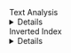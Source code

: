 <summary>Text Analysis</summary>
<details>
##📚 What Is Text Analysis?

Text analysis is the process of breaking down a piece of text into smaller elements (tokens) and normalizing them for efficient search. <br>
In Elasticsearch, this is done using a combination of: <br>

- Character Filters → Modify the original text before tokenization.
- Tokenizers → Split text into tokens (usually words).
- Token Filters → Modify or remove tokens after tokenization.

#### Pipeline
```
Text → Character Filters → Tokenizer → Token Filters → Indexed Tokens
```

### ⚙️ Built-in Analyzers
| Analyzer                  | Description                                                             |
| ------------------------- | ----------------------------------------------------------------------- |
| `standard`                | The default analyzer. Splits text on word boundaries and lowercases it. |
| `simple`                  | Splits text on non-letter characters and lowercases terms.              |
| `whitespace`              | Splits text only by whitespace.                                         |
| `stop`                    | Same as simple analyzer but removes stop words.                         |
| `keyword`                 | Treats the entire string as a single token (useful for exact matches).  |
| `english`, `french`, etc. | Language-specific analyzers with stemming and stop-word removal.        |

### 🧪 The Analyze API
#### 🔍 Basic Example
```
GET /_analyze
{
  "analyzer": "standard",
  "text": "The Quick Brown Foxes."
}
```

#### Response:
```
{
  "tokens": [
    { "token": "the", "start_offset": 0, "end_offset": 3, "type": "<ALPHANUM>", "position": 0 },
    { "token": "quick", "start_offset": 4, "end_offset": 9, "type": "<ALPHANUM>", "position": 1 },
    { "token": "brown", "start_offset": 10, "end_offset": 15, "type": "<ALPHANUM>", "position": 2 },
    { "token": "foxes", "start_offset": 16, "end_offset": 21, "type": "<ALPHANUM>", "position": 3 }
  ]
}
```
</details>

<summary>Inverted Index</summary>
<details>
  # Inverted Index Internals — Deep Dive into How It Works in Lucene and Elasticsearch

## 1. Overview

An **inverted index** is the core data structure behind Elasticsearch and Apache Lucene.  
It enables **fast full-text search** by mapping **terms (words)** to the **documents** that contain them — essentially the inverse of a traditional forward index (which maps documents → terms).

---

## 2. High-Level Concept

- **Forward index:**  
  `docID → [list of terms]`

- **Inverted index:**  
  `term → [list of docIDs]`

Instead of scanning all documents to find a term, Elasticsearch queries the inverted index directly — allowing sub-linear search performance.

---

## 3. How Text Becomes an Inverted Index

When a document is indexed, its textual fields go through a **text analysis pipeline**.  
Each field is transformed into a stream of tokens, then recorded in the inverted index.

### Simplified flow:
```
Document
↓
Field value ("The quick brown fox")
↓
Analyzer pipeline (character filter → tokenizer → token filters)
↓
Token stream: ["quick", "brown", "fox"]
↓
Inverted index:
quick → [doc1]
brown → [doc1]
fox → [doc1]
```


---

## 4. Internal Components of the Inverted Index

### 4.1. **Term Dictionary (Lexicon)**
- Contains **all unique terms** in a field.
- Each term points to:
  - Its **posting list**
  - Its **term statistics** (e.g., total frequency, document frequency)
- Stored efficiently as a **Finite State Transducer (FST)** — a compressed automaton that maps term → posting list pointer.

> Example:
> ```
> Term Dictionary:
> ├─ apple → pointer to postings block 0x01
> ├─ banana → pointer to postings block 0x0A
> └─ cherry → pointer to postings block 0x10
> ```

---

### 4.2. **Postings List**
- The **heart** of the inverted index.
- For each term, it stores **which documents** contain that term and metadata for scoring and phrase matching.

Each entry is called a **posting** and contains:
| Field | Description |
|--------|--------------|
| `docID` | Numeric ID assigned to the document |
| `termFreq` | Number of times the term appears in that document |
| `positions` | Word positions within the field (for phrase queries) |
| `offsets` | Character start/end offsets (for highlighting) |
| `payloads` | Optional custom bytes per term occurrence |

> Example (term = "quick"):
> ```
> Postings:
>   docID=1, freq=2, positions=[3, 15]
>   docID=3, freq=1, positions=[7]
> ```

---

### 4.3. **Doc Values**
- Stored separately from the inverted index.
- Enable **sorting**, **aggregations**, and **faceting** without scanning the inverted lists.
- Stored in **columnar format** for fast sequential reads.

---

### 4.4. **Stored Fields**
- These hold the **original JSON source** or specific fields to return in search hits.
- Not part of the inverted index but stored in the same Lucene segment.

---

## 5. Compression and Storage Efficiency

Lucene optimizes for disk and memory through several compression mechanisms:

### • Delta Encoding (for docIDs)
Stores differences between consecutive docIDs rather than full integers:
```
[100, 105, 107] → [100, +5, +2]
```


### • Variable-Length Integer Encoding (VInt)
Smaller numbers (like docID deltas) use fewer bytes.

### • Block-based Compression
Postings lists are grouped into blocks of 128/256 entries, then compressed using:
- **Frame-of-Reference (FOR)**
- **SIMD-BP128**
- **LZ4** for stored fields

### • FST for Term Dictionary
Highly compressed finite automaton reduces memory footprint while enabling fast prefix/suffix lookups (used in wildcard or fuzzy queries).

---

## 6. Query Execution Using the Inverted Index

When you run a query (e.g., `quick brown`):

1. **Parse query** into tokens → `["quick", "brown"]`
2. **Lookup postings list** for each term
3. **Intersect or union postings** depending on query type:
   - `AND`: intersection of postings lists
   - `OR`: union of postings lists
4. **Score documents** using TF-IDF or BM25 based on:
   - Term frequency (`tf`)
   - Inverse document frequency (`idf`)
   - Field normalization (`norm`)
5. **Return top-K results**

Example:
```
"quick" → [doc1, doc3, doc5]
"brown" → [doc1, doc2, doc5]

AND → intersection = [doc1, doc5]
```


---

## 7. Segments and Merge Process

Lucene writes data in immutable **segments**:
- Each segment is a **mini inverted index** (term dictionary + postings + stored fields).
- New documents are written to new segments.
- Over time, background **merge operations** combine smaller segments into larger ones for performance and space optimization.

### Merge example:
```
Segment_1: docs [1–1000]
Segment_2: docs [1001–2000]
→ merge → Segment_3: docs [1–2000]
```



When merged:
- Duplicate/deleted docs are dropped
- Postings lists are re-written
- FSTs are rebuilt

---

## 8. Handling Updates and Deletes

Since segments are immutable:
- **Updates** = mark old doc as deleted + index a new version in a new segment.
- **Deletes** = maintain a **bitset** (`.del` file) marking which docIDs are invalid.

During searches:
- Deleted docs are skipped using this bitset.
- Deleted docs are physically removed during segment merge.

---

## 9. Example Visualization

Let’s see a simple example with 2 documents:

| docID | Text |
|--------|------|
| 1 | "quick brown fox" |
| 2 | "quick red fox" |

After analysis:

| Term | Postings (docID → positions) |
|------|-------------------------------|
| brown | 1 → [2] |
| fox | 1 → [3], 2 → [3] |
| quick | 1 → [1], 2 → [1] |
| red | 2 → [2] |

---

## 10. Inverted Index vs Forward Index

| Feature | Forward Index | Inverted Index |
|----------|----------------|----------------|
| Structure | docID → terms | term → docIDs |
| Use Case | Document reconstruction | Full-text search |
| Storage | Sequential | Term-based |
| Query Speed | O(n) | O(log n) or better |
| Update Speed | Fast | Moderate (due to segment merges) |

---

## 11. Summary

| Concept | Description |
|----------|-------------|
| **Analyzer** | Converts text into tokens |
| **Term Dictionary (FST)** | Maps terms to posting lists |
| **Postings List** | Stores docIDs, positions, frequencies |
| **Doc Values** | Columnar structure for aggregations/sorting |
| **Segments** | Immutable mini-indices merged periodically |
| **Deletes** | Managed via bitsets until merge |
| **Compression** | Uses delta + variable-length + block encoding |

---

## 12. Key Takeaways

- The inverted index is **optimized for read performance**.
- Lucene achieves **high compression** and **fast lookup** through FSTs and delta encoding.
- **Segment-based immutability** simplifies concurrency, rollback, and merges.
- Query performance depends heavily on **analyzers**, **term statistics**, and **index structure**.

---

## 13. References

- [Lucene Inverted Index Formats](https://lucene.apache.org/core/)
- [Elasticsearch: How Inverted Index Works](https://www.elastic.co/guide/en/elasticsearch/reference/current/index-modules.html)
- [Understanding FSTs in Lucene](https://blog.mikemccandless.com/2010/12/using-finite-state-transducers-in.html)

---

</details>
